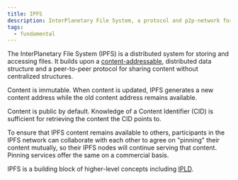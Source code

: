 ```yaml
---
title: IPFS
description: InterPlanetary File System, a protocol and p2p-network for storing and sharing data
tags:
  - fundamental
---
```


The InterPlanetary File System (IPFS) is a distributed system for storing and accessing files. It builds upon a [content-addressable](contentaddressing.md), distributed data structure and a peer-to-peer protocol for sharing content without centralized structures. 

Content is immutable. When content is updated, IPFS generates a new content address while the old content address remains available. 

Content is public by default. Knowledge of a Content Identifier (CID) is sufficient for retrieving the content the CID points to. 

To ensure that IPFS content remains available to others, participants in the IPFS network can collaborate with each other to agree on "pinning" their content mutually, so their IPFS nodes will continue serving that content. Pinning services offer the same on a commercial basis.

IPFS is a building block of higher-level concepts including [IPLD](ipld.md).
